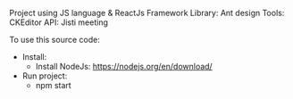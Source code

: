 Project using JS language & ReactJs Framework
Library: Ant design
Tools: CKEditor
API: Jisti meeting

To use this source code:

- Install:
  - Install NodeJs:
    https://nodejs.org/en/download/
- Run project:
  - npm start
